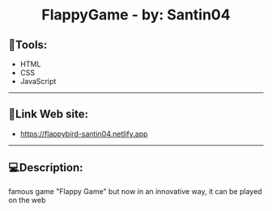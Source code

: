 <h1 align="center">
  FlappyGame - by: Santin04
</h1>

<h2>🔧Tools: </h2>

- HTML
- CSS
- JavaScript

<hr>

<h2>📌Link Web site:</h2>

- https://flappybird-santin04.netlify.app

<hr>

<h2>💻Description:</h2>
famous game "Flappy Game" but now in an innovative way, it can be played on the web
